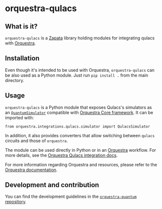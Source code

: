 # orquestra-qulacs

## What is it?

`orquestra-qulacs` is a [Zapata](https://www.zapatacomputing.com) library holding modules for integrating qulacs with [Orquestra](https://www.zapatacomputing.com/orquestra/).

## Installation

Even though it's intended to be used with Orquestra, `orquestra-qulacs` can be also used as a Python module.
Just run `pip install .` from the main directory.

## Usage

`orquestra-qulacs` is a Python module that exposes Qulacs's simulators as an [`QuantumSimulator`](https://github.com/zapatacomputing/orquestra-quantum/blob/main/src/orquestra/quantum/api/backend.py) compatible with [Orquestra Core framework](https://github.com/zapatacomputing/orquestra-core). It can be imported with:

```
from orquestra.integrations.qulacs.simulator import QulacsSimulator
```

In addition, it also provides converters that allow switching between `qulacs` circuits and those of `orquestra`.

The module can be used directly in Python or in an [Orquestra](https://www.orquestra.io) workflow.
For more details, see the [Orquestra Qulacs integration docs](http://docs.orquestra.io/other-resources/framework-integrations/qulacs/).

For more information regarding Orquestra and resources, please refer to the [Orquestra documentation](https://www.orquestra.io/docs).

## Development and contribution

You can find the development guidelines in the [`orquestra-quantum` repository](https://github.com/zapatacomputing/orquestra-quantum).
